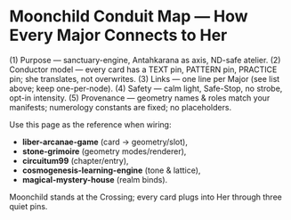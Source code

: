 # Moonchild Conduit Map — How Every Major Connects to Her

(1) Purpose — sanctuary-engine, Antahkarana as axis, ND-safe atelier.
(2) Conductor model — every card has a TEXT pin, PATTERN pin, PRACTICE pin; she translates, not overwrites.
(3) Links — one line per Major (see list above; keep one-per-node).
(4) Safety — calm light, Safe-Stop, no strobe, opt-in intensity.
(5) Provenance — geometry names & roles match your manifests; numerology constants are fixed; no placeholders.

Use this page as the reference when wiring:
- **liber-arcanae-game** (card → geometry/slot),
- **stone-grimoire** (geometry modes/renderer),
- **circuitum99** (chapter/entry),
- **cosmogenesis-learning-engine** (tone & lattice),
- **magical-mystery-house** (realm binds).

Moonchild stands at the Crossing; every card plugs into Her through three quiet pins.
